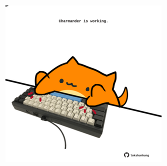 <!-- built at 14/05/2023, 11:00:45 UTC -->
<p align="center">
  <img width="500" height="500" src="./ReadmeImage.svg">
</p>
